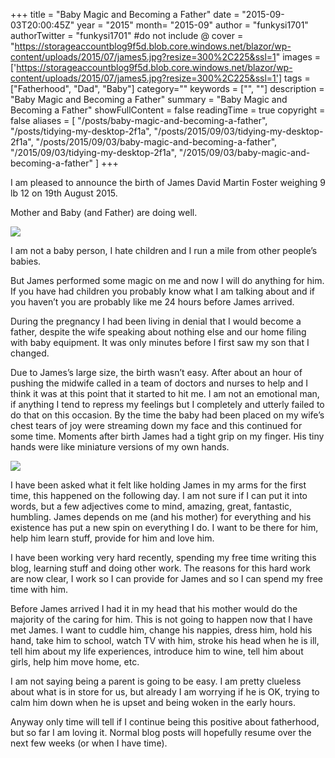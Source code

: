 +++
title = "Baby Magic and Becoming a Father"
date = "2015-09-03T20:00:45Z"
year = "2015"
month= "2015-09"
author = "funkysi1701"
authorTwitter = "funkysi1701" #do not include @
cover = "https://storageaccountblog9f5d.blob.core.windows.net/blazor/wp-content/uploads/2015/07/james5.jpg?resize=300%2C225&ssl=1"
images = ['https://storageaccountblog9f5d.blob.core.windows.net/blazor/wp-content/uploads/2015/07/james5.jpg?resize=300%2C225&ssl=1']
tags = ["Fatherhood", "Dad", "Baby"]
category=""
keywords = ["", ""]
description =  "Baby Magic and Becoming a Father"
summary = "Baby Magic and Becoming a Father"
showFullContent = false
readingTime = true
copyright = false
aliases = [
    "/posts/baby-magic-and-becoming-a-father",
    "/posts/tidying-my-desktop-2f1a",
    "/posts/2015/09/03/tidying-my-desktop-2f1a",
    "/posts/2015/09/03/baby-magic-and-becoming-a-father",
    "/2015/09/03/tidying-my-desktop-2f1a",
    "/2015/09/03/baby-magic-and-becoming-a-father"
]
+++

I am pleased to announce the birth of James David Martin Foster weighing 9 lb 12 on 19th August 2015.

Mother and Baby (and Father) are doing well.

![](https://storageaccountblog9f5d.blob.core.windows.net/blazor/wp-content/uploads/2015/07/james5.jpg?resize=300%2C225&ssl=1)

I am not a baby person, I hate children and I run a mile from other people’s babies.

But James performed some magic on me and now I will do anything for him. If you have had children you probably know what I am talking about and if you haven’t you are probably like me 24 hours before James arrived.

During the pregnancy I had been living in denial that I would become a father, despite the wife speaking about nothing else and our home filing with baby equipment. It was only minutes before I first saw my son that I changed.

Due to James’s large size, the birth wasn’t easy. After about an hour of pushing the midwife called in a team of doctors and nurses to help and I think it was at this point that it started to hit me. I am not an emotional man, if anything I tend to repress my feelings but I completely and utterly failed to do that on this occasion. By the time the baby had been placed on my wife’s chest tears of joy were streaming down my face and this continued for some time. Moments after birth James had a tight grip on my finger. His tiny hands were like miniature versions of my own hands.

![](https://storageaccountblog9f5d.blob.core.windows.net/blazor/wp-content/uploads/2015/08/jameshand.jpg?resize=169%2C300&ssl=1)

I have been asked what it felt like holding James in my arms for the first time, this happened on the following day. I am not sure if I can put it into words, but a few adjectives come to mind, amazing, great, fantastic, humbling. James depends on me (and his mother) for everything and his existence has put a new spin on everything I do. I want to be there for him, help him learn stuff, provide for him and love him.

I have been working very hard recently, spending my free time writing this blog, learning stuff and doing other work. The reasons for this hard work are now clear, I work so I can provide for James and so I can spend my free time with him.

Before James arrived I had it in my head that his mother would do the majority of the caring for him. This is not going to happen now that I have met James. I want to cuddle him, change his nappies, dress him, hold his hand, take him to school, watch TV with him, stroke his head when he is ill, tell him about my life experiences, introduce him to wine, tell him about girls, help him move home, etc.

I am not saying being a parent is going to be easy. I am pretty clueless about what is in store for us, but already I am worrying if he is OK, trying to calm him down when he is upset and being woken in the early hours.

Anyway only time will tell if I continue being this positive about fatherhood, but so far I am loving it. Normal blog posts will hopefully resume over the next few weeks (or when I have time).